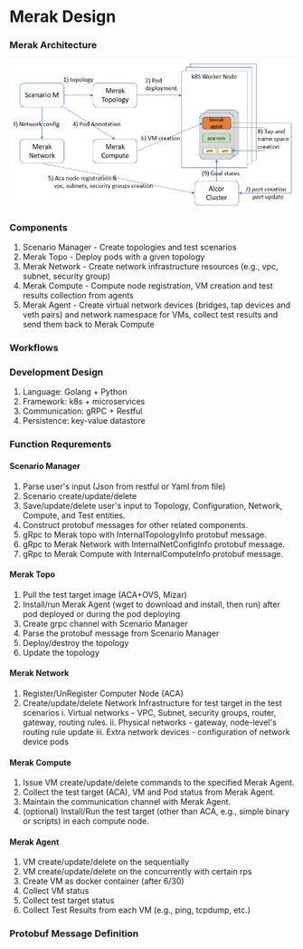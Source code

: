 # Merak Design

### Merak Architecture

![merak architectue](images/merak-architecture.png)

### Components
1. Scenario Manager - Create topologies and test scenarios
2. Merak Topo - Deploy pods with a given topology
3. Merak Network - Create network infrastructure resources (e.g., vpc, subnet, security group)
4. Merak Compute - Compute node registration, VM creation and test results collection from agents
5. Merak Agent - Create virtual network devices (bridges, tap devices and veth pairs) and network namespace for VMs, collect test results and send them back to Merak Compute

### Workflows


### Development Design
1. Language: Golang + Python
2. Framework: k8s + microservices
3. Communication: gRPC + Restful 
4. Persistence: key-value datastore

### Function Requrements
#### Scenario Manager
1. Parse user's input (Json from restful or Yaml from file)
2. Scenario create/update/delete
3. Save/update/delete user's input to Topology, Configuration, Network, Compute, and Test entities.
4. Construct protobuf messages for other related components.
5. gRpc to Merak topo with InternalTopologyInfo protobuf message.
6. gRpc to Merak Network with InternalNetConfigInfo protobuf message.
7. gRpc to Merak Compute with InternalComputeInfo protobuf message.

#### Merak Topo
1. Pull the test target image (ACA+OVS, Mizar)
2. Install/run Merak Agent (wget to download and install, then run) after pod deployed or during the pod deploying
3. Create grpc channel with Scenario Manager
4. Parse the protobuf message from Scenario Manager
5. Deploy/destroy the topology
6. Update the topology

#### Merak Network
1. Register/UnRegister Computer Node (ACA)
2. Create/update/delete Network Infrastructure for test target in the test scenarios
	i. Virtual networks - VPC, Subnet, security groups, router, gateway, routing rules.
	ii. Physical networks - gateway, node-level's routing rule update
	iii. Extra network devices - configuration of network device pods

#### Merak Compute
1. Issue VM create/update/delete commands to the specified Merak Agent.
2. Collect the test target (ACA), VM and Pod status from Merak Agent.
3. Maintain the communication channel with Merak Agent.
4. (optional) Install/Run the test target (other than ACA, e.g., simple binary or scripts) in each compute node.

#### Merak Agent
1. VM create/update/delete on the sequentially
2. VM create/update/delete on the concurrently with certain rps
3. Create VM as docker container (after 6/30)
4. Collect VM status
5. Collect test target status
6. Collect Test Results from each VM (e.g., ping, tcpdump, etc.)

### Protobuf Message Definition
